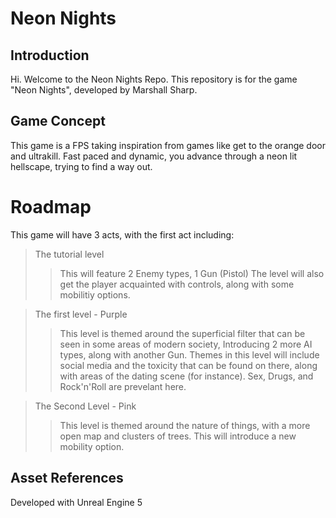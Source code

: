 # Neon Nights

## Introduction
Hi. Welcome to the Neon Nights Repo. This repository is for the game "Neon Nights", developed by Marshall Sharp.

## Game Concept
This game is a FPS taking inspiration from games like get to the orange door and ultrakill. Fast paced and dynamic, you advance through a neon lit hellscape, trying to find a way out.


# Roadmap
This game will have 3 acts, with the first act including:

> The tutorial level
>> This will feature 2 Enemy types, 1 Gun (Pistol)
>> The level will also get the player acquainted with controls, along with some mobilitiy options.

> The first level - Purple
>> This level is themed around the superficial filter that can be seen in some areas of modern society, Introducing 2 more AI types, along with another Gun.
>> Themes in this level will include social media and the toxicity that can be found on there, along with areas of the dating scene (for instance). Sex, Drugs, and Rock'n'Roll are prevelant here.

> The Second Level - Pink
>> This level is themed around the nature of things, with a more open map and clusters of trees. This will introduce a new mobility option.


## Asset References

Developed with Unreal Engine 5
